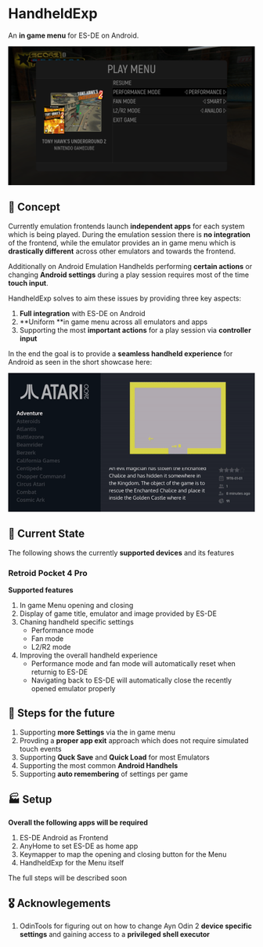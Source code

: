 # HandheldExp
An **in game menu** for ES-DE on Android.

<img src="./assets/images/showcase-static.png" alt="Showcase static" width="600"/>

## 📄 Concept
Currently emulation frontends launch **independent apps** for each system which is being played.
During the emulation session there is **no integration** of the frontend, while the emulator provides an in game menu
which is **drastically different** across other emulators and towards the frontend.

Additionally on Android Emulation Handhelds performing **certain actions** or changing **Android settings** during a play session requires most of the time **touch input**.

HandheldExp solves to aim these issues by providing three key aspects: 
1. **Full integration** with ES-DE on Android
2. **Uniform **in game menu across all emulators and apps 
3. Supporting the most **important actions** for a play session via **controller input**

In the end the goal is to provide a **seamless handheld experience** for Android as seen in the short showcase here:

<img src="./assets/images/showcase-video.gif" alt="Showcase video" width="600"/>



## 📱 Current State
The following shows the currently **supported devices** and its features

### Retroid Pocket 4 Pro
**Supported features**
1. In game Menu opening and closing
2. Display of game title, emulator and image provided by ES-DE
3. Chaning handheld specific settings
    - Performance mode
    - Fan mode
    - L2/R2 mode
4. Improving the overall handheld experience
    - Performance mode and fan mode will automatically reset when returnig to ES-DE
    - Navigating back to ES-DE will automatically close the recently opened emulator properly


## 🚀 Steps for the future
1. Supporting **more Settings** via the in game menu 
2. Provding a **proper app exit** approach which does not require simulated touch events
3. Supporting **Quck Save** and **Quick Load** for most Emulators
4. Supporting the most common **Android Handhels**
5. Supporting **auto remembering** of settings per game


## 🏭 Setup
**Overall the following apps will be required**
1. ES-DE Android as Frontend
2. AnyHome to set ES-DE as home app
3. Keymapper to map the opening and closing button for the Menu
4. HandheldExp for the Menu itself

The full steps will be described soon

## 🎖️ Acknowlegements
1. OdinTools for figuring out on how to change Ayn Odin 2 **device specific settings** and gaining access to a **privileged shell executor**








